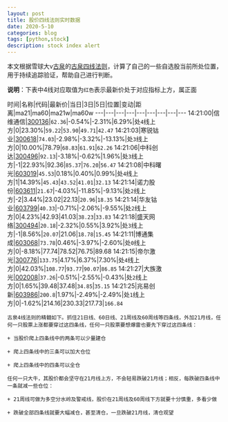 ```yaml
---
layout: post
title: 股价四线法则实时数据
date: 2020-5-10
categories: blog
tags: [python,stock]
description: stock index alert
---
```



本文根据雪球大v[古泉](https://xueqiu.com/u/7148646888)的[古泉四线法则](https://xueqiu.com/7148646888/130498192)，计算了自己的一些自选股当前所处位置，用于持续追踪验证，帮助自己进行判断。

**说明**：下表中4线对应取值为`红色`表示最新价处于对应指标上方，属正面

时间|名称|代码|最新价|当日|3日|5日|位置|变动|距离|ma21|ma60|ma21w|ma60w
---|---|---|---|---|---|---|---|---
14:21:00|信维通信|[300136](https://xueqiu.com/S/SZ300136)|`62.36`|-0.54%|-2.31%|6.29%|处`4`线上方|0|23.30%|`59.22`|`53.90`|`49.71`|`42.47`
14:21:03|寒锐钴业|[300618](https://xueqiu.com/S/SZ300618)|`74.03`|-2.98%|-3.32%|-13.13%|处`3`线上方|0|10.00%|78.79|`68.83`|`61.91`|`62.26`
14:21:06|中科创达|[300496](https://xueqiu.com/S/SZ300496)|`92.13`|-3.18%|-0.62%|1.96%|处`3`线上方|-1|22.93%|92.36|`85.37`|`76.20`|`56.47`
14:21:08|中科曙光|[603019](https://xueqiu.com/S/SH603019)|`45.53`|0.18%|0.40%|0.99%|处`4`线上方|1|14.39%|`45.43`|`43.52`|`41.01`|`32.13`
14:21:14|诺力股份|[603611](https://xueqiu.com/S/SH603611)|`21.67`|-4.03%|-11.85%|-9.13%|处`2`线上方|-2|3.44%|23.02|22.13|`20.96`|`18.35`
14:21:14|华友钴业|[603799](https://xueqiu.com/S/SH603799)|`40.33`|-0.71%|-2.06%|-9.55%|处`2`线上方|0|4.23%|42.93|41.03|`38.23`|`33.83`
14:21:18|盛天网络|[300494](https://xueqiu.com/S/SZ300494)|`20.18`|-2.32%|0.55%|3.92%|处`3`线上方|-1|8.56%|`20.07`|21.06|`18.78`|`15.45`
14:21:11|博通集成|[603068](https://xueqiu.com/S/SH603068)|`73.78`|0.46%|-3.97%|-2.60%|处`0`线上方|0|-8.18%|77.74|78.52|76.75|89.68
14:21:15|帝尔激光|[300776](https://xueqiu.com/S/SZ300776)|`133.75`|4.17%|6.37%|7.30%|处`4`线上方|0|42.03%|`108.77`|`93.77`|`90.07`|`86.85`
14:21:27|大族激光|[002008](https://xueqiu.com/S/SZ002008)|`37.26`|-0.51%|-2.55%|-0.43%|处`2`线上方|0|1.65%|39.48|37.48|`34.85`|`35.15`
14:21:25|兆易创新|[603986](https://xueqiu.com/S/SH603986)|`200.8`|1.97%|-2.49%|-2.49%|处`1`线上方|0|-1.62%|214.16|230.33|217.73|`166.84`

```
古泉4线法则的精髓如下。抓住21日线、60日线、21周线及60周线等四条线，外加21月线，任何一只股票上涨都要穿过这四条线，任何一只股票要想爆雷也要先下穿过这四条线：

+ 当股价爬上四条线中的两条可以少量建仓

+ 爬上四条线中的三条可以加大仓位

+ 爬上四条线中的四条可以全仓

任何一只大牛，其股价都会坚守在21月线上方，不会轻易跌破21月线；相反，每跌破四条线中一条就减一些仓位：

+ 21周线可做为多空分水岭及警戒线，股价在21周线及60周线下方就要十分慎重，多看少做

+ 跌破全部四条线就要大幅减仓，甚至清仓，一旦跌破21月线，清仓观望
```